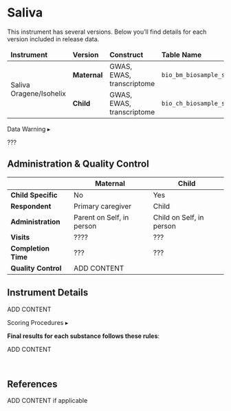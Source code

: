 # Saliva

<div class="table-banner">
  <span class="emoji"><i class="fa-regular fa-lightbulb"></i></span>
  <span class="text">This instrument has several versions. Below you’ll find details for each version included in release data.</span>
</div>
<p></p>

<table class="table-no-vertical-lines" style="width: 100%; border-collapse: collapse; table-layout: fixed;">
<thead>
<tr>
  <td style="width: 20%;"><strong>Instrument</strong></td>
  <td style="width: 20%"><strong>Version</strong></td>
  <td style="width: 20%"><strong>Construct</strong></td>
  <td style="width: 20%"><strong>Table Name</strong></td>
</tr>
</thead>
<tbody>
<tr>
  <td rowspan="2">Saliva Oragene/Isohelix</td>
  <td><strong>Maternal</strong></td>
  <td>GWAS, EWAS, transcriptome</td>
  <td><code>bio_bm_biosample_saliva</code></td>
</tr>
<tr>
  <td><strong>Child</strong></td>
  <td>GWAS, EWAS, transcriptome</td>
  <td><code>bio_ch_biosample_saliva</code></td>
</tr>
</tbody>
</table>


<div id="warning" class="warning-banner" onclick="toggleCollapse(this)">
    <span class="emoji"><i class="fas fa-exclamation-triangle"></i></span>
  <span class="text-with-link">
  <span class="text">Data Warning</i></span>
  <a class="anchor-link" href="#warning" title="Copy link">
  <i class="fa-solid fa-link"></i>
  </a>
  </span>
  <span class="arrow">▸</span>
</div>
<div class="warning-collapsible-content">
<p>???</p>
</div>

## Administration & Quality Control

<table class="table-no-vertical-lines" style="width: 100%; border-collapse: collapse; table-layout: fixed;">
<thead>
    <th></th>
    <th>Maternal</th>
    <th>Child</th>
</thead>
<tbody>
<tr>
    <td><b>Child Specific</b></td>
    <td>No</td>
    <td>Yes</td>
</tr>
<tr>
    <td><b>Respondent</b></td>
    <td>Primary caregiver</td>
    <td>Child</td>
</tr>
<tr>
    <td><b>Administration</b></td>
    <td>Parent on Self, in person</td>
    <td>Child on Self, in person</td>
</tr>
<tr>
    <td><b>Visits</b></td>
    <td>????</td>
    <td>???</td>
</tr>
<tr>
    <td><b>Completion Time</b></td>
    <td>???</td>
    <td>???</td>
</tr>
<tr>
    <td><b>Quality Control</b></td>
    <td>ADD CONTENT</td>
</tr>
</tbody>
</table>

## Instrument Details

ADD CONTENT



<div id="scoring" class="table-banner" onclick="toggleCollapse(this)">
  <span class="emoji"><i class="fa fa-calculator"></i></span>
  <span class="text-with-link">
  <span class="text">Scoring Procedures</span>
  <a class="anchor-link" href="#scoring" title="Copy link">
  <i class="fa-solid fa-link"></i>
  </a>
  </span>
  <span class="arrow">▸</span>
</div>
<div class="table-collapsible-content">
<p><b>Final results for each substance follows these rules</b>:</p>
ADD CONTENT</p>
<br>
</div>

## References

ADD CONTENT if applicable